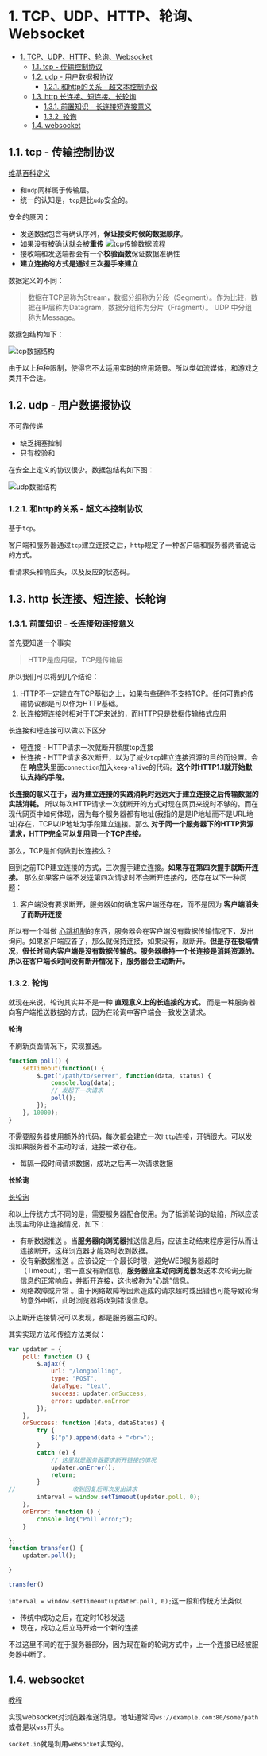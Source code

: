 # 1. TCP、UDP、HTTP、轮询、Websocket

<!-- TOC -->

- [1. TCP、UDP、HTTP、轮询、Websocket](#1-tcpudphttp轮询websocket)
  - [1.1. tcp - 传输控制协议](#11-tcp---传输控制协议)
  - [1.2. udp - 用户数据报协议](#12-udp---用户数据报协议)
    - [1.2.1. 和http的关系 - 超文本控制协议](#121-和http的关系---超文本控制协议)
  - [1.3. http 长连接、短连接、长轮询](#13-http-长连接短连接长轮询)
    - [1.3.1. 前置知识 - 长连接短连接意义](#131-前置知识---长连接短连接意义)
    - [1.3.2. 轮询](#132-轮询)
  - [1.4. websocket](#14-websocket)

<!-- /TOC -->

## 1.1. tcp - 传输控制协议

[维基百科定义](https://zh.wikipedia.org/wiki/%E4%BC%A0%E8%BE%93%E6%8E%A7%E5%88%B6%E5%8D%8F%E8%AE%AE)

* 和`udp`同样属于传输层。
* 统一的认知是，`tcp`是比`udp`安全的。

安全的原因：

* 发送数据包含有确认序列，**保证接受时候的数据顺序**。
* 如果没有被确认就会被**重传**
    ![tcp传输数据流程](https://raw.githubusercontent.com/JiangWeixian/JS-Tips/master/%E7%BD%91%E7%BB%9C%E5%9F%BA%E7%A1%80/img/Tcp_transport_example.gif)
* 接收端和发送端都会有一个**校验函数**保证数据准确性
* **建立连接的方式是通过三次握手来建立**

数据定义的不同：

> 数据在TCP层称为Stream，数据分组称为分段（Segment）。作为比较，数据在IP层称为Datagram，数据分组称为分片（Fragment）。 UDP 中分组称为Message。

数据包结构如下：

![tcp数据结构](https://raw.githubusercontent.com/JiangWeixian/JS-Tips/master/%E7%BD%91%E7%BB%9C%E5%9F%BA%E7%A1%80/img/tcpdata.PNG)

由于以上种种限制，使得它不太适用实时的应用场景。所以类如流媒体，和游戏之类并不合适。

## 1.2. udp - 用户数据报协议

不可靠传递

* 缺乏拥塞控制
* 只有校验和

在安全上定义的协议很少。数据包结构如下图：

![udp数据结构](https://raw.githubusercontent.com/JiangWeixian/JS-Tips/master/%E7%BD%91%E7%BB%9C%E5%9F%BA%E7%A1%80/img/udpdata.PNG)

### 1.2.1. 和http的关系 - 超文本控制协议

基于`tcp`。

客户端和服务器通过`tcp`建立连接之后，`http`规定了一种客户端和服务器两者说话的方式。

看请求头和响应头，以及反应的状态码。

## 1.3. http 长连接、短连接、长轮询

### 1.3.1. 前置知识 - 长连接短连接意义

首先要知道一个事实

> HTTP是应用层，TCP是传输层

所以我们可以得到几个结论：

1. HTTP不一定建立在TCP基础之上，如果有些硬件不支持TCP。任何可靠的传输协议都是可以作为HTTP基础。
2. 长连接短连接时相对于TCP来说的，而HTTP只是数据传输格式应用

长连接和短连接可以做以下区分

* 短连接 - HTTP请求一次就断开额度tcp连接
* 长连接 - HTTP请求多次断开，以为了减少`tcp`建立连接资源的目的而设置。会在 **响应头**里面`connection`加入`keep-alive`的代码。**这个时HTTP1.1就开始默认支持的手段。**

**长连接的意义在于，因为建立连接的实践消耗时远远大于建立连接之后传输数据的实践消耗。** 所以每次HTTP请求一次就断开的方式对现在网页来说时不够的。而在现代网页中如何体现，因为每个服务器都有地址(我指的是是IP地址而不是URL地址)存在，TCP以IP地址为手段建立连接。那么 **对于同一个服务器下的HTTP资源请求，HTTP完全可以[复用同一个TCP连接](https://zh.wikipedia.org/wiki/HTTP%E6%8C%81%E4%B9%85%E8%BF%9E%E6%8E%A5)。**

那么，TCP是如何做到长连接么？

回到之前TCP建立连接的方式，三次握手建立连接。**如果存在第四次握手就断开连接。** 那么如果客户端不发送第四次请求时不会断开连接的，还存在以下一种问题：

1. 客户端没有要求断开，服务器如何确定客户端还存在，而不是因为 **客户端消失了而断开连接**

所以有一个叫做 [心跳机制](https://blog.csdn.net/pmt123456/article/details/58233999)的东西，服务器会在客户端没有数据传输情况下，发出询问。如果客户端应答了，那么就保持连接，如果没有，就断开。**但是存在极端情况，很长时间内客户端是没有数据传输的。服务器维持一个长连接是消耗资源的。所以在客户端长时间没有断开情况下，服务器会主动断开。**

### 1.3.2. 轮询

就现在来说，轮询其实并不是一种 **直观意义上的长连接的方式。** 而是一种服务器向客户端推送数据的方式，因为在轮询中客户端会一致发送请求。

**轮询**

不刷新页面情况下，实现推送。

```javascript
function poll() {
    setTimeout(function() {
        $.get("/path/to/server", function(data, status) {
            console.log(data);
            // 发起下一次请求
            poll();
        });
    }, 10000);
}
```

不需要服务器使用额外的代码，每次都会建立一次`http`连接，开销很大。可以发现如果服务器不主动的话，连接一致存在。

* 每隔一段时间请求数据，成功之后再一次请求数据

**长轮询**

[长轮询](https://zhuanlan.zhihu.com/p/25690011)

和以上传统方式不同的是，需要服务器配合使用。为了抵消轮询的缺陷，所以应该出现主动停止连接情况，如下：

* 有新数据推送 。当**服务器向浏览器**推送信息后，应该主动结束程序运行从而让连接断开，这样浏览器才能及时收到数据。 
* 没有新数据推送 。应该设定一个最长时限，避免WEB服务器超时（Timeout），若一直没有新信息，**服务器应主动向浏览器**发送本次轮询无新信息的正常响应，并断开连接，这也被称为“心跳”信息。
* 网络故障或异常 。由于网络故障等因素造成的请求超时或出错也可能导致轮询的意外中断，此时浏览器将收到错误信息。 

以上断开连接情况可以发现，都是服务器主动的。

其实实现方法和传统方法类似：

```javascript
var updater = {
    poll: function () {
        $.ajax({
            url: "/longpolling",
            type: "POST",
            dataType: "text",
            success: updater.onSuccess,
            error: updater.onError
        });
    },
    onSuccess: function (data, dataStatus) {
        try {
            $("p").append(data + "<br>");
        }
        catch (e) {
            // 这里就是服务器要求断开链接的情况
            updater.onError();
            return;
        }
//                收到回复后再次发出请求
        interval = window.setTimeout(updater.poll, 0);
    },
    onError: function () {
        console.log("Poll error;");
    }

};
function transfer() {
    updater.poll();

}

transfer()
```

`interval = window.setTimeout(updater.poll, 0);`这一段和传统方法类似

* 传统中成功之后，在定时10秒发送
* 现在，成功之后立马开始一个新的连接

不过这里不同的在于服务器部分，因为现在新的轮询方式中，上一个连接已经被服务器中断了。

## 1.4. websocket

[教程](http://www.ruanyifeng.com/blog/2017/05/websocket.html)

实现websocket对浏览器推送消息，地址通常问`ws://example.com:80/some/path`或者是以`wss`开头。

`socket.io`就是利用`websocket`实现的。